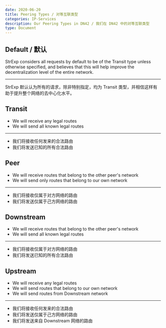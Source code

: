 ```yaml
---
date: 2020-06-20
title: Peering Types / 对等互联类型
categories: IP-Services
description: Our Peering Types in DN42 / 我们在 DN42 中的对等互联类型
type: Document
---
```


## Default / 默认

StrExp considers all requests by default to be of the Transit type unless otherwise specified, and believes that this will help improve the decentralization level of the entire network.

---

StrExp 默认认为所有的请求，除非特别指定，均为 Transit 类型，并相信这样有助于提升整个网络的去中心化水平。

## Transit

- We will receive any legal routes
- We will send all known legal routes

---

- 我们将接收任何发来的合法路由
- 我们将发送已知的所有合法路由

## Peer

- We will receive routes that belong to the other peer's network
- We will send only routes that belong to our own network

---

- 我们将接收仅属于对方网络的路由
- 我们将发送仅属于己方网络的路由

## Downstream

- We will receive routes that belong to the other peer's network
- We will send all known legal routes

---

- 我们将接收仅属于对方网络的路由
- 我们将发送已知的所有合法路由

## Upstream

- We will receive any legal routes
- We will send routes that belong to our own network
- We will send routes from Downstream network

---

- 我们将接收任何发来的合法路由
- 我们将发送仅属于己方网络的路由
- 我们将发送来自 Downstream 网络的路由
